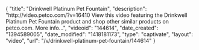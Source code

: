 {
    "title": "Drinkwell Platinum Pet Fountain",
    "description": "http:\/\/video.petco.com\/?v=16410 View this video featuring the Drinkwell Platinum Pet Fountain product and shop other similar products on petco.com. More info...",
    "videoid": "144614",
    "date_created": "1394589005",
    "date_modified": "1418181173",
    "type": "captivate",
    "layout": "video",
    "url": "\/v\/drinkwell-platinum-pet-fountain\/144614"
}